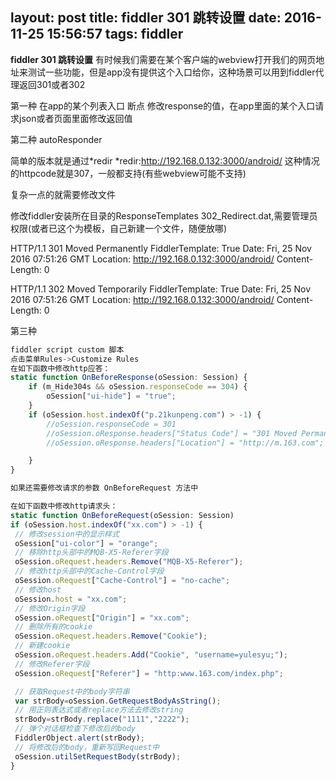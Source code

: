layout: post
title: fiddler 301 跳转设置
date: 2016-11-25 15:56:57
tags: fiddler
---
**fiddler 301 跳转设置**
有时候我们需要在某个客户端的webview打开我们的网页地址来测试一些功能，但是app没有提供这个入口给你，这种场景可以用到fiddler代理返回301或者302
<!-- more -->

第一种 在app的某个列表入口
断点 修改response的值，在app里面的某个入口请求json或者页面里面修改返回值

第二种
autoResponder

简单的版本就是通过*redir
*redir:http://192.168.0.132:3000/android/
这种情况的httpcode就是307，一般都支持(有些webview可能不支持)

复杂一点的就需要修改文件

修改fiddler安装所在目录的ResponseTemplates
302_Redirect.dat,需要管理员权限(或者已这个为模板，自己新建一个文件，随便放哪)

HTTP/1.1 301 Moved Permanently
FiddlerTemplate: True
Date: Fri, 25 Nov 2016 07:51:26 GMT
Location: http://192.168.0.132:3000/android/
Content-Length: 0

HTTP/1.1 302 Moved Temporarily
FiddlerTemplate: True
Date: Fri, 25 Nov 2016 07:51:26 GMT
Location: http://192.168.0.132:3000/android/
Content-Length: 0

第三种
```javascript
fiddler script custom 脚本
点击菜单Rules->Customize Rules
在如下函数中修改http应答：
static function OnBeforeResponse(oSession: Session) {
    if (m_Hide304s && oSession.responseCode == 304) {
        oSession["ui-hide"] = "true";
    }
    if (oSession.host.indexOf("p.21kunpeng.com") > -1) {
        //oSession.responseCode = 301
        //oSession.oResponse.headers["Status Code"] = "301 Moved Permanently";
        //oSession.oResponse.headers["Location"] = "http://m.163.com";

    }
}

如果还需要修改请求的参数 OnBeforeRequest 方法中

在如下函数中修改http请求头：
static function OnBeforeRequest(oSession: Session)
if (oSession.host.indexOf("xx.com") > -1) {
 // 修改session中的显示样式
 oSession["ui-color"] = "orange";
 // 移除http头部中的MQB-X5-Referer字段
 oSession.oRequest.headers.Remove("MQB-X5-Referer");
 // 修改http头部中的Cache-Control字段
 oSession.oRequest["Cache-Control"] = "no-cache";
 // 修改host
 oSession.host = "xx.com";
 // 修改Origin字段
 oSession.oRequest["Origin"] = "xx.com";
 // 删除所有的cookie
 oSession.oRequest.headers.Remove("Cookie");
 // 新建cookie
 oSession.oRequest.headers.Add("Cookie", "username=yulesyu;");
 // 修改Referer字段
 oSession.oRequest["Referer"] = "http:www.163.com/index.php";

 // 获取Request中的body字符串
 var strBody=oSession.GetRequestBodyAsString();
 // 用正则表达式或者replace方法去修改string
 strBody=strBody.replace("1111","2222");
 // 弹个对话框检查下修改后的body
 FiddlerObject.alert(strBody);
 // 将修改后的body，重新写回Request中
 oSession.utilSetRequestBody(strBody);
}
```

